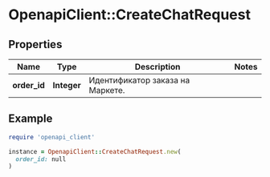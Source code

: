 # OpenapiClient::CreateChatRequest

## Properties

| Name | Type | Description | Notes |
| ---- | ---- | ----------- | ----- |
| **order_id** | **Integer** | Идентификатор заказа на Маркете. |  |

## Example

```ruby
require 'openapi_client'

instance = OpenapiClient::CreateChatRequest.new(
  order_id: null
)
```

